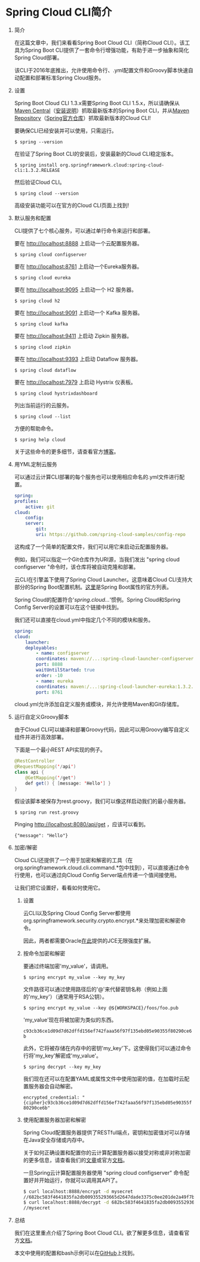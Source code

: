 # Spring Cloud CLI简介

1. 简介

    在这篇文章中，我们来看看Spring Boot Cloud CLI（简称Cloud CLI）。该工具为Spring Boot CLI提供了一套命令行增强功能，有助于进一步抽象和简化Spring Cloud部署。

    该CLI于2016年底推出，允许使用命令行、.yml配置文件和Groovy脚本快速自动配置和部署标准Spring Cloud服务。

2. 设置

    Spring Boot Cloud CLI 1.3.x需要Spring Boot CLI 1.5.x，所以请确保从[Maven Central](https://search.maven.org/classic/#search%7Cga%7C1%7Ca%3A%22spring-boot-cli%22)（[安装说明](https://docs.spring.io/spring-boot/docs/current/reference/html/getting-started-installing-spring-boot.html#getting-started-manual-cli-installation)）抓取最新版本的Spring Boot CLI，并从[Maven Repository](https://search.maven.org/classic/#search%7Cga%7C1%7Ca%3A%22spring-cloud-cli%22)（[Spring官方仓库](https://repo.spring.io/snapshot/org/springframework/cloud/spring-cloud-cli/)）抓取最新版本的Cloud CLI!

    要确保CLI已经安装并可以使用，只需运行。

    `$ spring --version`

    在验证了Spring Boot CLI的安装后，安装最新的Cloud CLI稳定版本。

    `$ spring install org.springframework.cloud:spring-cloud-cli:1.3.2.RELEASE`

    然后验证Cloud CLI。

    `$ spring cloud --version`

    高级安装功能可以在官方的Cloud CLI页面上找到!

3. 默认服务和配置

    CLI提供了七个核心服务，可以通过单行命令来运行和部署。

    要在 <http://localhost:8888> 上启动一个云配置服务器。

    `$ spring cloud configserver`

    要在 <http://localhost:8761> 上启动一个Eureka服务器。

    `$ spring cloud eureka`

    要在 <http://localhost:9095> 上启动一个 H2 服务器。

    `$ spring cloud h2`

    要在 <http://localhost:9091> 上启动一个 Kafka 服务器。

    `$ spring cloud kafka`

    要在 <http://localhost:9411> 上启动 Zipkin 服务器。

    `$ spring cloud zipkin`

    要在 <http://localhost:9393> 上启动 Dataflow 服务器。

    `$ spring cloud dataflow`

    要在 <http://localhost:7979> 上启动 Hystrix 仪表板。

    `$ spring cloud hystrixdashboard`

    列出当前运行的云服务。

    `$ spring cloud --list`

    方便的帮助命令。

    `$ spring help cloud`

    关于这些命令的更多细节，请查看官方[博客](https://spring.io/blog/2016/11/02/introducing-the-spring-cloud-cli-launcher)。

4. 用YML定制云服务

    可以通过云计算CLI部署的每个服务也可以使用相应命名的.yml文件进行配置。

    ```yml
    spring:
    profiles:
        active: git
    cloud:
        config:
        server:
            git:
            uri: https://github.com/spring-cloud-samples/config-repo
    ```

    这构成了一个简单的配置文件，我们可以用它来启动云配置服务器。

    例如，我们可以指定一个Git仓库作为URI源，当我们发出 "spring cloud configserver "命令时，该仓库将被自动克隆和部署。

    云CLI在引擎盖下使用了Spring Cloud Launcher。这意味着Cloud CLI支持大部分的Spring Boot配置机制。[这里](https://docs.spring.io/spring-boot/docs/current/reference/html/appendix-application-properties.html)是Spring Boot属性的官方列表。

    Spring Cloud的配置符合'*spring.cloud...*'惯例。Spring Cloud和Spring Config Server的设置可以在这个链接中找到。

    我们还可以直接在cloud.yml中指定几个不同的模块和服务。

    ```yml
    spring:
    cloud:
        launcher:
        deployables:
            - name: configserver
            coordinates: maven://...:spring-cloud-launcher-configserver:1.3.2.RELEASE
            port: 8888
            waitUntilStarted: true
            order: -10
            - name: eureka
            coordinates: maven:/...:spring-cloud-launcher-eureka:1.3.2.RELEASE
            port: 8761
    ```

    cloud.yml允许添加自定义服务或模块，并允许使用Maven和Git存储库。

5. 运行自定义Groovy脚本

    由于Cloud CLI可以编译和部署Groovy代码，因此可以用Groovy编写自定义组件并进行高效部署。

    下面是一个最小REST API实现的例子。

    ```java
    @RestController
    @RequestMapping('/api')
    class api {
        @GetMapping('/get')
        def get() { [message: 'Hello'] }
    }
    ```

    假设该脚本被保存为rest.groovy，我们可以像这样启动我们的最小服务器。

    `$ spring run rest.groovy`

    Pinging <http://localhost:8080/api/get> ，应该可以看到。

    `{"message": "Hello"}`

6. 加密/解密

    Cloud CLI还提供了一个用于加密和解密的工具（在org.springframework.cloud.cli.command.*包中找到），可以直接通过命令行使用，也可以通过向Cloud Config Server端点传递一个值间接使用。

    让我们把它设置好，看看如何使用它。

    1. 设置

        云CLI以及Spring Cloud Config Server都使用org.springframework.security.crypto.encrypt.*来处理加密和解密命令。

        因此，两者都需要Oracle[在此](http://www.oracle.com/technetwork/java/javase/downloads/jce8-download-2133166.html)提供的JCE无限强度扩展。

    2. 按命令加密和解密

        要通过终端加密'my_value'，请调用。

        `$ spring encrypt my_value --key my_key`

        文件路径可以通过使用路径后的'@'来代替密钥名称（例如上面的'my_key'）（通常用于RSA公钥）。

        `$ spring encrypt my_value --key @${WORKSPACE}/foos/foo.pub`

        'my_value'现在将被加密为类似的东西。

        `c93cb36ce1d09d7d62dffd156ef742faaa56f97f135ebd05e90355f80290ce6b`

        此外，它将被存储在内存中的密钥'my_key'下。这使得我们可以通过命令行将'my_key'解密成'my_value'。

        `$ spring decrypt --key my_key`

        我们现在还可以在配置YAML或属性文件中使用加密的值，在加载时云配置服务器会自动解密。

        `encrypted_credential: "{cipher}c93cb36ce1d09d7d62dffd156ef742faaa56f97f135ebd05e90355f80290ce6b"`

    3. 使用配置服务器加密和解密

        Spring Cloud配置服务器提供了RESTful端点，密钥和加密值对可以存储在Java安全存储或内存中。

        关于如何正确设置和配置你的云计算配置服务器以接受对称或非对称加密的更多信息，请查看我们的[文章](https://www.baeldung.com/spring-cloud-configuration)或官方[文档](https://cloud.spring.io/spring-cloud-static/spring-cloud-config/1.3.3.RELEASE/single/spring-cloud-config.html#_encryption_and_decryption)。

        一旦Spring云计算配置服务器使用 "spring cloud configserver" 命令配置好并开始运行，你就可以调用其API了。

        ```bash
        $ curl localhost:8888/encrypt -d mysecret
        //682bc583f4641835fa2db009355293665d2647dade3375c0ee201de2a49f7bda
        $ curl localhost:8888/decrypt -d 682bc583f4641835fa2db009355293665d2647dade3375c0ee201de2a49f7bda
        //mysecret
        ```

7. 总结

    我们在这里重点介绍了Spring Boot Cloud CLI。欲了解更多信息，请查看官方[文档](https://cloud.spring.io/spring-cloud-static/spring-cloud-cli/1.3.2.RELEASE/)。

    本文中使用的配置和bash示例可以在[GitHub](https://github.com/eugenp/tutorials/tree/master/spring-cloud-modules/spring-cloud-cli)上找到。
